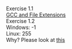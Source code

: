 Exercise 1.1  
[GCC and File Extensions](http://labor-liber.org/en/gnu-linux/development/extensions)  
Exercise 1.2  
Windows: -1  
Linux: 255  
Why? Please look at [this](http://www.tldp.org/LDP/abs/html/exitcodes.html)  

